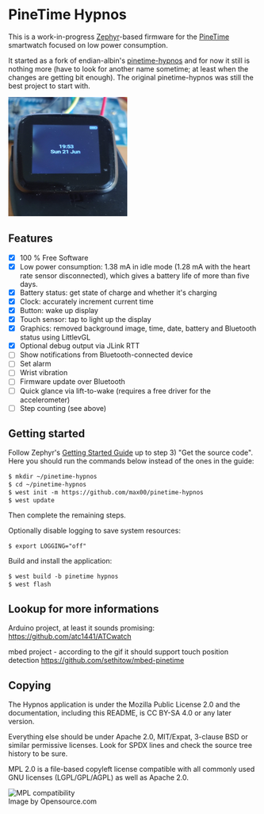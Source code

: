 # PineTime Hypnos

This is a work-in-progress [Zephyr](https://www.zephyrproject.org/)-based firmware for the
[PineTime](https://www.pine64.org/pinetime/) smartwatch focused on low power consumption.

It started as a fork of endian-albin's [pinetime-hypnos](https://github.com/endian-albin/pinetime-hypnos) and
for now it still is nothing more (have to look for another name sometime; at least when the changes are getting
bit enough).
The original pinetime-hypnos was still the best project to start with.

<img src="hypnos/hypnos-photo.png" title="Background image: Night and Sleep by Evelyn De Morgan (1878)" width="240px" height="240px">

## Features

- [x] 100 % Free Software
- [x] Low power consumption: 1.38 mA in idle mode (1.28 mA with the heart rate sensor disconnected), which gives a battery life of more than five days.
- [x] Battery status: get state of charge and whether it's charging
- [x] Clock: accurately increment current time
- [x] Button: wake up display
- [x] Touch sensor: tap to light up the display
- [x] Graphics: removed background image, time, date, battery and Bluetooth status using LittlevGL
- [x] Optional debug output via JLink RTT
- [ ] Show notifications from Bluetooth-connected device
- [ ] Set alarm
- [ ] Wrist vibration
- [ ] Firmware update over Bluetooth
- [ ] Quick glance via lift-to-wake (requires a free driver for the accelerometer)
- [ ] Step counting (see above)

## Getting started

Follow Zephyr's [Getting Started Guide](https://docs.zephyrproject.org/latest/getting_started/index.html)
up to step 3) "Get the source code". Here you should run the commands below
instead of the ones in the guide:

```
$ mkdir ~/pinetime-hypnos
$ cd ~/pinetime-hypnos
$ west init -m https://github.com/max00/pinetime-hypnos
$ west update
```

Then complete the remaining steps.

Optionally disable logging to save system resources:
```
$ export LOGGING="off"
```

Build and install the application:

```
$ west build -b pinetime hypnos
$ west flash
```

## Lookup for more informations
Arduino project, at least it sounds promising:
https://github.com/atc1441/ATCwatch

mbed project - according to the gif it should support touch position detection
https://github.com/sethitow/mbed-pinetime

## Copying

The Hypnos application is under the Mozilla Public License 2.0 and
the documentation, including this README, is CC BY-SA 4.0 or any later version.

Everything else should be under Apache 2.0, MIT/Expat, 3-clause BSD or similar
permissive licenses. Look for SPDX lines and check the source tree history
to be sure.

MPL 2.0 is a file-based copyleft license compatible with all commonly used
GNU licenses (LGPL/GPL/AGPL) as well as Apache 2.0.

![MPL compatibility](https://opensource.com/sites/default/files/styles/image-full-size/public/lead-images/OSCD_MPL2_520x292_FINAL.png?itok=6vv4XnEz)
<br />Image by Opensource.com
